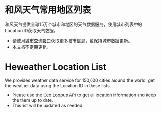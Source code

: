# 和风天气常用地区列表 

和风天气提供全球15万个城市和地区的天气数据服务，使用城市列表中的Location ID获取天气数据。

- 请使用[城市查询接口](https://dev.heweather.com/docs/api/geo)获取更多城市信息，或保持城市数据更新。
- 本文档不定期更新。

# Heweather Location List

We provides weather data service for 150,000 cities around the world, get the weather data using the Location ID in these lists.

- Please use the [Geo Loopup API](https://dev.heweather.com/docs/api/geo) to get all location information and keep the them up to date.
- This list will be updated as needed.